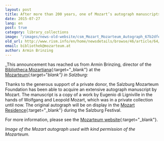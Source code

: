```yaml
---
layout: post
title: After more than 200 years, one of Mozart’s autograph manuscripts returns to Salzburg
date: 2015-07-27
lang: en
post: true
category: library_collections
image: "/images/news-old-website/csm_Mozart_Mozarteum_Autograph_67b2dfe1c3.jpg"
old_url: http://www.rism.info/en/home/newsdetails/browse/46/article/64/after-more-than-200-years-one-of-mozarts-autograph-manuscripts-returns-to-salzburg.html
email: bibliothek@mozarteum.at
author: Armin Brinzing
---
```


_This announcement has reached us from Armin Brinzing, director of the [Bibliotheca Mozartiana](https://mozarteum.at/bibliotheca-mozartiana/#info){:target="_blank"} at the [Mozarteum](http://www.mozarteum.at/){:target="_blank"} in Salzburg:_

Thanks to the generous support of a private donor, the Salzburg Mozarteum Foundation has been able to acquire an extensive autograph manuscript by Mozart. The manuscript is a copy of a work by Eugenio di Ligniville in the hands of Wolfgang and Leopold Mozart, which was in a private collection until now. The original autograph will be on display in the [Mozart Residence](https://mozarteum.at/museums/mozart-wohnhaus/#info){:target="_blank"} during the Salzburg Festival.

For more information, please see the [Mozarteum website](https://web.archive.org/web/20150912024737/http://www.mozarteum.at/en/content/news/256){:target="_blank"}.


_Image of the Mozart autograph used with kind permission of the Mozarteum._
